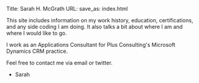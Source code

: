 Title: Sarah H. McGrath
URL:
save_as: index.html

This site includes information on my work history, education, certifications, and any side coding I am doing. It also talks a bit about where I am and where I would like to go.

I work as an Applications Consultant for Plus Consulting's Microsoft Dynamics CRM practice.

Feel free to contact me via email or twitter.

- Sarah
